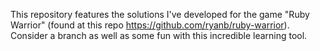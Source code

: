 This repository features the solutions I've developed for the game "Ruby Warrior" (found at this repo https://github.com/ryanb/ruby-warrior). Consider a branch as well as some fun with this incredible learning tool. 
